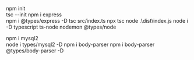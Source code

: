 npm init  
tsc --init 
npm i express   
npm i @types/express -D
tsc src/index.ts
npx tsc
node .\dist\index.js
node i -D typescript ts-node nodemon @types/node


npm i mysql2  
node i types/mysql2 -D
npm i body-parser
npm i body-parser @types/body-parser -D